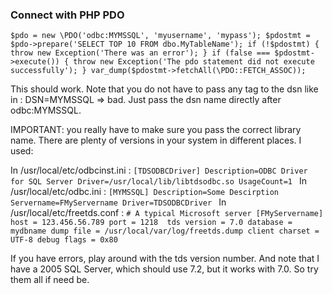 ### Connect with PHP PDO

`$pdo = new \PDO('odbc:MYMSSQL', 'myusername', 'mypass');
$pdostmt = $pdo->prepare('SELECT TOP 10 FROM dbo.MyTableName');
if (!$pdostmt) {
    throw new Exception('There was an error');
}
if (false === $pdostmt->execute()) {
    throw new Exception('The pdo statement did not execute successfully');
}
var_dump($pdostmt->fetchAll(\PDO::FETCH_ASSOC));`

This should work. Note that you do not have to pass any tag to the dsn like in : DSN=MYMSSQL => bad. 
Just pass the dsn name directly after odbc:MYMSSQL.

IMPORTANT: you really have to make sure you pass the correct library name. There are plenty of versions in your system in different places. I used:

In /usr/local/etc/odbcinst.ini : 
`[TDSODBCDriver]
Description=ODBC Driver for SQL Server
Driver=/usr/local/lib/libtdsodbc.so
UsageCount=1
`
In /usr/local/etc/odbc.ini : 
`[MYMSSQL]
Description=Some Descirption
Servername=FMyServername
Driver=TDSODBCDriver
`
In /usr/local/etc/freetds.conf : 
`# A typical Microsoft server
[FMyServername]
    host = 123.456.56.789
    port = 1218 
    tds version = 7.0
    database = mydbname
    dump file = /usr/local/var/log/freetds.dump
    client charset = UTF-8
    debug flags = 0x80
`

If you have errors, play around with the tds version number. And note that I have a 2005 SQL Server, which should use 7.2, but it works with 7.0. So try them all if need be.